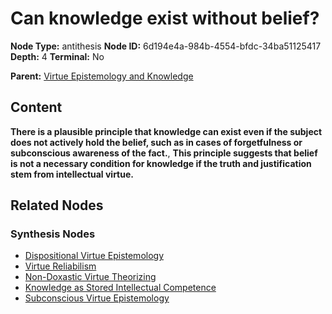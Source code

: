 # Can knowledge exist without belief?

**Node Type:** antithesis
**Node ID:** 6d194e4a-984b-4554-bfdc-34ba51125417
**Depth:** 4
**Terminal:** No

**Parent:** [Virtue Epistemology and Knowledge](virtue-epistemology-and-knowledge-synthesis-53f40c9d-158f-4375-bef7-77d8ee581f97.md)

## Content

**There is a plausible principle that knowledge can exist even if the subject does not actively hold the belief, such as in cases of forgetfulness or subconscious awareness of the fact.**, **This principle suggests that belief is not a necessary condition for knowledge if the truth and justification stem from intellectual virtue.**

## Related Nodes

### Synthesis Nodes

- [Dispositional Virtue Epistemology](dispositional-virtue-epistemology-synthesis-be5daf50-854e-4324-8674-b5da34935e41.md)
- [Virtue Reliabilism](virtue-reliabilism-synthesis-69b5bba8-c543-40ac-87d9-80b0b3289810.md)
- [Non-Doxastic Virtue Theorizing](non-doxastic-virtue-theorizing-synthesis-b1f14b5c-210c-4e0d-907b-f9d0f6bd095e.md)
- [Knowledge as Stored Intellectual Competence](knowledge-as-stored-intellectual-competence-synthesis-ea472946-baa8-404b-a805-6d712269368b.md)
- [Subconscious Virtue Epistemology](subconscious-virtue-epistemology-synthesis-b5aea483-f343-434f-a3a3-82268ebf8ee5.md)
